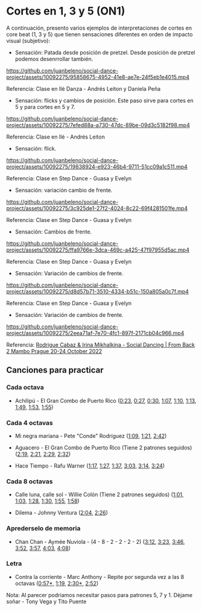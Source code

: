 # Cortes en 1, 3 y 5 (ON1)

A continuación, presento varios ejemplos de interpretaciones de cortes en core beat (1, 3 y 5) que tienen sensaciones diferentes en orden de impacto visual (subjetivo):


- Sensación: Patada desde posición de pretzel. Desde posición de pretzel podemos desenrrollar también.

https://github.com/juanbeleno/social-dance-project/assets/10092275/95858675-4952-41e8-ae7e-24f5eb1e4015.mp4

Referencia: Clase en Ilé Danza - Andrés Leiton y Daniela Peña


- Sensación: flicks y cambios de posición. Este paso sirve para cortes en 5 y para cortes en 5 y 7.

https://github.com/juanbeleno/social-dance-project/assets/10092275/7efed88a-a730-47dc-89be-09d3c5182f98.mp4

Referencia: Clase en Ilé - Andrés Leiton


- Sensación: flick.

https://github.com/juanbeleno/social-dance-project/assets/10092275/19838924-e923-46b4-9711-51cc09a1c511.mp4

Referencia: Clase en Step Dance - Guasa y Evelyn


- Sensación: variación cambio de frente.

https://github.com/juanbeleno/social-dance-project/assets/10092275/3c925de1-27f2-4024-8c22-69f4281501fe.mp4

Referencia: Clase en Step Dance - Guasa y Evelyn


- Sensación: Cambios de frente.

https://github.com/juanbeleno/social-dance-project/assets/10092275/ffa9766e-3dca-469c-a425-47f97955d5ac.mp4

Referencia: Clase en Step Dance - Guasa y Evelyn


- Sensación: Variación de cambios de frente.

https://github.com/juanbeleno/social-dance-project/assets/10092275/d8d57b71-3510-4334-b51c-150a805a0c7f.mp4

Referencia: Clase en Step Dance - Guasa y Evelyn


- Sensación: Variación de cambios de frente.

https://github.com/juanbeleno/social-dance-project/assets/10092275/2eea71af-7e70-4fc1-897f-2171cb04c966.mp4

Referencia: [Rodrigue Cabaz & Irina Mikhalkina - Social Dancing | From Back 2 Mambo Prague 20-24 October 2022](https://youtu.be/EwDtcsb-KAc?si=Qf_gPrCOuIK7PycS&t=11)


## Canciones para practicar

### Cada octava

- Achilipú - El Gran Combo de Puerto Rico ([0:23](https://youtu.be/87LR5r8WYX4?si=e3ZEPjkJXvHsUs6w&t=23), [0:27](https://youtu.be/87LR5r8WYX4?si=IGFl6QPNpXhQG6kx&t=27), [0:30](https://youtu.be/87LR5r8WYX4?si=7mNa5o23vnmRbZ0-&t=30), [1:07](https://youtu.be/87LR5r8WYX4?si=t9SmHVJSDqoO7HUH&t=67), [1:10](https://youtu.be/87LR5r8WYX4?si=OY_NYDprLOSuPRny&t=70), [1:13](https://youtu.be/87LR5r8WYX4?si=RVkAjxc_HMm7pDHT&t=73), [1:49](https://youtu.be/87LR5r8WYX4?si=LlIBPk3gQkpXrFer&t=109), [1:53](https://youtu.be/87LR5r8WYX4?si=2ORvfAANBBym6E4s&t=113), [1:55](https://youtu.be/87LR5r8WYX4?si=6Suh8SvlS4wfP1Cc&t=115))

### Cada 4 octavas

- Mi negra mariana - Pete "Conde" Rodríguez ([1:09](https://youtu.be/RKf2AYtLvc8?si=yWRVn-qbit2-E2Zo&t=69), [1:21](https://youtu.be/RKf2AYtLvc8?si=m0wS6xRe1Lqi6CWb&t=81), [2:42](https://youtu.be/RKf2AYtLvc8?si=6xx67lwkCiucc0Vr&t=162))

- Aguacero - El Gran Combo de Puerto Rico (Tiene 2 patrones seguidos) ([2:19](https://youtu.be/PDZkbHNDbwo?si=HWw_IKGnHmLYB8gz&t=139), [2:21](https://youtu.be/PDZkbHNDbwo?si=oZ1ViYx00Pojq9KG&t=141), [2:29](https://youtu.be/PDZkbHNDbwo?si=Iqxac9iCKB-fF1KW&t=149), [2:32](https://youtu.be/PDZkbHNDbwo?si=hbO72WhWKb-P7N8F&t=152))

- Hace Tiempo - Rafu Warner ([1:17](https://youtu.be/UN5nCKUUo4k?si=re8OUB2wlKh4ni25&t=77), [1:27](https://youtu.be/UN5nCKUUo4k?si=fb-SunR163hLTF7E&t=87), [1:37](https://youtu.be/UN5nCKUUo4k?si=xnRvMNKkfTw1fvTn&t=98), [3:03](https://youtu.be/UN5nCKUUo4k?si=gOQcZpSeZROwcKIx&t=183), [3:14](https://youtu.be/UN5nCKUUo4k?si=03eKfh7Wn8nYI8jx&t=194), [3:24](https://youtu.be/UN5nCKUUo4k?si=ul6xP6VEqdAyxisO&t=204))

### Cada 8 octavas
- Calle luna, calle sol - Willie Colón (Tiene 2 patrones seguidos) ([1:01](https://youtu.be/Phy-i5oPJJ0?si=xV6FWymJdDzL2Cc7&t=61), [1:03](https://youtu.be/Phy-i5oPJJ0?si=HVx7cr909SjjW8dX&t=63), [1:28](https://youtu.be/Phy-i5oPJJ0?si=kvrgzBdXK5u42H_-&t=88), [1:30](https://youtu.be/Phy-i5oPJJ0?si=OsLIpFXr0Rc7gemM&t=90), [1:55](https://youtu.be/Phy-i5oPJJ0?si=Bp2L5RutPE3vLfbr&t=115), [1:58](https://youtu.be/Phy-i5oPJJ0?si=rSVd9H-4t7Uqvu0V&t=118))

- Dilema - Johnny Ventura ([2:04](https://youtu.be/vYNHgJ7Udcw?si=59vNDTJli-sxXMjJ&t=124), [2:26](https://youtu.be/vYNHgJ7Udcw?si=t4OoIqe14_sIfElE&t=146))

### Aprederselo de memoria

- Chan Chan - Aymée Nuviola - (4 - 8 - 2 - 2 - 2 - 2) ([3:12](https://youtu.be/uJwotH7-9lQ?si=5sy3SRPAZSjg64Se&t=192), [3:23](https://youtu.be/uJwotH7-9lQ?si=5oKC4_zzk_wbCFNj&t=203), [3:46](https://youtu.be/uJwotH7-9lQ?si=5Jh4sYNmCLeWuJC7&t=226), [3:52](https://youtu.be/uJwotH7-9lQ?si=1MGEMNpjvHRCtqoR&t=232), [3:57](https://youtu.be/uJwotH7-9lQ?si=N-C0dbyhlyTYr8SI&t=237), [4:03](https://youtu.be/uJwotH7-9lQ?si=G5CEa_-hzAZmeqpT&t=243), [4:08](https://youtu.be/uJwotH7-9lQ?si=d2fQPpW-IxXPtlHk&t=248))

### Letra

- Contra la corriente - Marc Anthony - Repite por segunda vez a las 8 octavas ([0:57*](https://youtu.be/421JK0r1KKk?si=jKsa3O83kOL2dhAl&t=57), [1:19](https://youtu.be/421JK0r1KKk?si=TXIaU9dfe2nI8ig8&t=79), [2:30*](https://youtu.be/421JK0r1KKk?si=QMbuSOaqEqnor36g&t=150), [2:52](https://youtu.be/421JK0r1KKk?si=kxMRSS5M2UuHRS5l&t=172))

Nota: Al parecer podriamos necesitar pasos para patrones 5, 7 y 1. Dèjame soñar - Tony Vega y Tito Puente
